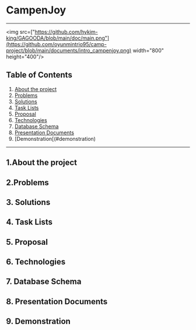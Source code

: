 # CampenJoy
---
<img src=["https://github.com/hykim-king/GAGOODA/blob/main/doc/main.png"](https://github.com/oyunmintrio95/camp-project/blob/main/documents/intro_campenjoy.png)  width="800" height="400"/>


## Table of Contents
1. [ About the project ](#about-project)
2. [ Problems ](#problems)
3. [ Solutions ](#solutions)
4. [ Task Lists ](#task_lists)
5. [Proposal](#proposal)
6. [ Technologies ](#technologies)
7. [Database Schema](#database)
8. [Presentation Documents](#presentation_documents)
9. [Demonstration[(#demonstration)
---

<a name="about-project"></a>
## 1.About the project

<a name="problems"></a>
## 2.Problems

<a name="solutions"></a>
## 3. Solutions

<a name="task_lists"></a>
## 4. Task Lists


<a name="proposal"></a>
## 5. Proposal


<a name="technologies"></a>
## 6. Technologies

<a name="database"></a>
## 7. Database Schema

<a name="presentation_documents"></a>
## 8. Presentation Documents

<a name="demonstration"></a>
## 9. Demonstration



